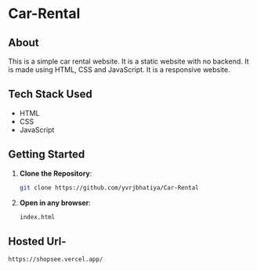 # Car-Rental

## About

This is a simple car rental website. It is a static website with no backend. It is made using HTML, CSS and JavaScript. It is a responsive website.

## Tech Stack Used

- HTML
- CSS
- JavaScript

## Getting Started

1. **Clone the Repository**:

   ```bash
   git clone https://github.com/yvrjbhatiya/Car-Rental

   ```

2. **Open in any browser**:

   ```bash
   index.html

   ```

## Hosted Url-

```
https://shopsee.vercel.app/
```
